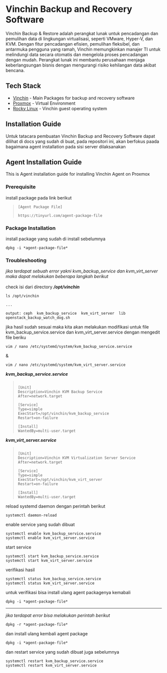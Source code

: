 # Vinchin Backup and Recovery Software

Vinchin Backup & Restore adalah perangkat lunak untuk pencadangan dan pemulihan data di lingkungan virtualisasi, seperti VMware, Hyper-V, dan KVM. Dengan fitur pencadangan efisien, pemulihan fleksibel, dan antarmuka pengguna yang ramah, Vinchin memungkinkan manajer TI untuk melindungi data secara otomatis dan mengelola proses pencadangan dengan mudah. Perangkat lunak ini membantu perusahaan menjaga keberlangsungan bisnis dengan mengurangi risiko kehilangan data akibat bencana.

## Tech Stack
- [Vinchin](https://www.vinchin.com/) - Main Packages for backup and recovery software
- [Proxmox](https://www.proxmox.com/en/) - Virtual Environment
- [Rocky Linux](https://rockylinux.org/) - Vinchin guest operating system

## Installation Guide

Untuk tatacara pembuatan Vinchin Backup and Recovery Software dapat dilihat di docs yang sudah di buat, pada repositori ini, akan berfokus paada bagaimana agent installation pada sisi server dilaksanakan

## Agent Installation Guide
This is Agent installation guide for installing Vinchin Agent on Proxmox

### Prerequisite
install package pada link berikut
> ```
> [Agent Package File]
> 
> https://tinyurl.com/agent-package-file
> ```

### Package Installation
install package yang sudah di install sebelumnya
```
dpkg -i *agent-package-file*
```

### Troubleshooting
*jika terdapat sebuah error yakni kvm_backup_service dan kvm_virt_server maka dapat melakukan beberapa langkah berikut*\
\
check isi dari directory ***/opt/vinchin***
```
ls /opt/vinchin

...

output: ceph  kvm_backup_service  kvm_virt_server  lib  openstack_backup_watch_dog.sh
```
jika hasil sudah sesuai maka kita akan melakukan modifikasi untuk file kvm_backup_service.service dan kvm_virt_server.service dengan mengedit file beriku
```
vim / nano /etc/systemd/system/kvm_backup_service.service
```
&
```
vim / nano /etc/systemd/system/kvm_virt_server.service
```
***kvm_backup_service.service***
> ```
> 
> [Unit]
> Description=Vinchin KVM Backup Service
> After=network.target
> 
> [Service]
> Type=simple
> ExecStart=/opt/vinchin/kvm_backup_service
> Restart=on-failure
> 
> [Install]
> WantedBy=multi-user.target
> 
>```

***kvm_virt_server.service***
> ```
> 
> [Unit]
> Description=Vinchin KVM Virtualization Server Service
> After=network.target
> 
> [Service]
> Type=simple
> ExecStart=/opt/vinchin/kvm_virt_server
> Restart=on-failure
> 
> [Install]
> WantedBy=multi-user.target
>
> ```
reload systemd daemon dengan perintah berikut
```
systemctl daemon-reload
```
enable service yang sudah dibuat
```
systemctl enable kvm_backup_service.service
systemctl enable kvm_virt_server.service
```
start service
```
systemctl start kvm_backup_service.service
systemctl start kvm_virt_server.service
```
verifikasi hasil
```
systemctl status kvm_backup_service.service
systemctl status kvm_virt_server.service
```
untuk verifikasi bisa install ulang agent packagenya kemabali
```
dpkg -i *agent-package-file*
```
---
*jika terdapat error bisa melakukan perintah berikut*
```
dpkg -r *agent-package-file*
```
dan install ulang kembali agent package
```
dpkg -i *agent-package-file*
```
dan restart service yang sudah dibuat juga sebelumnya
```
systemctl restart kvm_backup_service.service
systemctl restart kvm_virt_server.service
```
